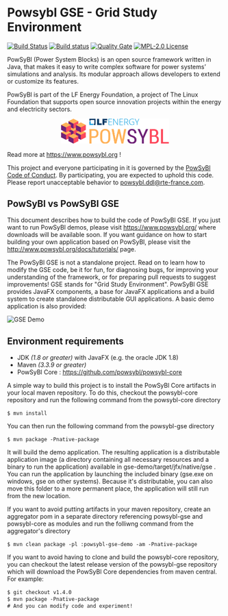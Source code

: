 # Powsybl GSE - Grid Study Environment

[![Build Status](https://api.travis-ci.com/powsybl/powsybl-gse.svg?branch=master)](https://travis-ci.com/powsybl/powsybl-gse)
[![Build status](https://ci.appveyor.com/api/projects/status/dbwhmay33ynnftmq/branch/master?svg=true)](https://ci.appveyor.com/project/powsybl/powsybl-gse/branch/master)
[![Quality Gate](https://sonarcloud.io/api/project_badges/measure?project=com.powsybl%3Apowsybl-gse&metric=alert_status)](https://sonarcloud.io/dashboard?id=com.powsybl%3Apowsybl-gse)
[![MPL-2.0 License](https://img.shields.io/badge/license-MPL_2.0-blue.svg)](https://www.mozilla.org/en-US/MPL/2.0/)

PowSyBl (Power System Blocks) is an open source framework written in Java, that makes it easy to write complex software for power systems’ simulations and analysis. Its modular approach allows developers to extend or customize its features.

PowSyBl is part of the LF Energy Foundation, a project of The Linux Foundation that supports open source innovation projects within the energy and electricity sectors.

<p align="center">
<img src="https://raw.githubusercontent.com/powsybl/powsybl-gse/master/gse-spi/src/main/resources/images/logo_lfe_powsybl.svg?sanitize=true" alt="PowSyBl Logo" width="50%"/>
</p>

Read more at https://www.powsybl.org !

This project and everyone participating in it is governed by the [PowSyBl Code of Conduct](https://github.com/powsybl/.github/blob/master/CODE_OF_CONDUCT.md). By participating, you are expected to uphold this code. Please report unacceptable behavior to [powsybl.ddl@rte-france.com](mailto:powsybl.ddl@rte-france.com).

## PowSyBl vs PowSyBl GSE

This document describes how to build the code of PowSyBl GSE. If you just want to run PowSyBl demos, please visit https://www.powsybl.org/ where downloads will be available soon. If you want guidance on how to start building your own application based on PowSyBl, please visit the http://www.powsybl.org/docs/tutorials/ page.

The PowSyBl GSE is not a standalone project. Read on to learn how to modify the GSE code, be it for fun, for diagnosing bugs, for improving your understanding of the framework, or for preparing pull requests to suggest improvements! GSE stands for "Grid Study Environment". PowSyBl GSE provides JavaFX components, a base for JavaFX applications and a build system to create standalone distributable GUI applications. A basic demo application is also provided:

![GSE Demo](https://user-images.githubusercontent.com/89208/54545007-0beaa480-49a1-11e9-8bcd-ae4fdefe4012.gif)

## Environment requirements

  * JDK *(1.8 or greater)* with JavaFX (e.g. the oracle JDK 1.8)
  * Maven *(3.3.9 or greater)*
  * PowSyBl Core : https://github.com/powsybl/powsybl-core

A simple way to build this project is to install the PowSyBl Core artifacts in your local maven repository. To do this, checkout the powsybl-core repository and run the following command from the powsybl-core directory
```
$ mvn install
```

You can then run the following command from the powsybl-gse directory
```
$ mvn package -Pnative-package
```
It will build the demo application. The resulting application is a distributable application image (a directory containing all necessary resources and a binary to run the application) available in gse-demo/target/jfx/native/gse . You can run the application by launching the included binary (gse.exe on windows, gse on other systems). Because it's distributable, you can also move this folder to a more permanent place, the application will still run from the new location.

If you want to avoid putting artifacts in your maven repository, create an aggregator pom in a separate directory referencing powsybl-gse and powsybl-core as modules and run the folliwng command from the aggregator's directory
```
$ mvn clean package -pl :powsybl-gse-demo -am -Pnative-package
```

If you want to avoid having to clone and build the powsybl-core repository, you can checkout the latest release version of the powsybl-gse repository which will download the PowSyBl Core dependencies from maven central. For example:
```
$ git checkout v1.4.0
$ mvn package -Pnative-package
# And you can modify code and experiment!
```
